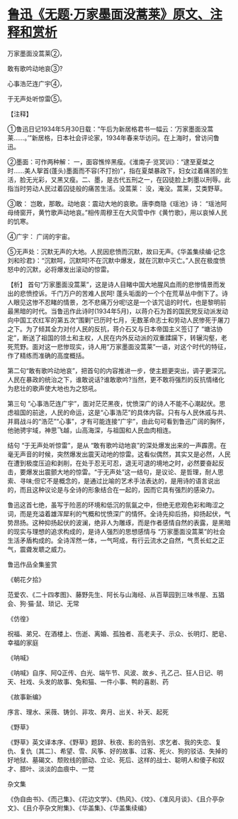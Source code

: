 # [鲁迅《无题·万家墨面没蒿莱》原文、注释和赏析](https://www.vrrw.net/wx/9379.html)

万家墨面没蒿莱②，

敢有歌吟动地哀③?

心事浩茫连广宇④，

于无声处听惊雷⑤。

【注释】

①鲁迅日记1934年5月30日载：“午后为新居格君书一幅云：‘万家墨面没蒿莱……。’”新居格，日本社会评论家，1934年春来华访问。在上海时，曾访问鲁迅。

②墨面：可作两种解： 一，面容憔悴黑瘦。《淮南子·览冥训》：“逮至夏桀之时……美人挐首(蓬头)墨面而不容(不打扮)”，指在夏桀暴政下，妇女过着痛苦的生活，脸无光彩，又黑又瘦。二、墨，是古代五刑之一，在囚徒脸上刺墨以刑辱。此指当时劳动人民过着囚徒般的痛苦生活。没蒿莱： 没，淹没。蒿莱，艾类野草。

③敢： 岂敢，那敢。动地哀：震动大地的哀歌。唐李商隐《瑶池》诗： “瑶池阿母绮窗开，黄竹歌声动地哀。”相传周穆王在大风雪中作《黄竹歌》，用以哀悼人民的饥寒。

④广宇： 广阔的宇宙。

⑤无声处：沉默无声的大地。人民因悲愤而沉默，故曰无声。《华盖集续编·记念刘和珍君》：“沉默呵，沉默呵!不在沉默中爆发，就在沉默中灭亡。”人民在极度愤怒中的沉默，必将爆发出滚动的惊雷。



【析】 首句“万家墨面没蒿莱”，这是诗人目睹中国大地腥风血雨的悲惨情景而发出的悲愤控诉。千门万户的苦难人民呵! 蓬头垢面的一个个在荒草丛中倒下了。诗人眼见这惨不忍睹的情景，怎不悲痛万分呢!这是一个该咒诅的时代，也是黎明前最黑暗的时代。当鲁迅作此诗时(1934年5月)，以蒋介石为首的国民党反动派发动向中国工农红军的第五次“围剿”已历时七月，无数革命志士和劳动人民惨死于屠刀之下。为了倾其全力对付人民的反抗，蒋介石又与日本帝国主义签订了 “塘沽协定”，断送了祖国的领土和主权，人民在内外反动派的双重蹂躏下，转辗沟壑，老死荒野。面对这一悲惨现实，诗人用“万家墨面没蒿莱”一语，对这个时代的特征，作了精练而准确的高度概括。

第二句“敢有歌吟动地哀”，把首句的内容推进一步，使主题更突出，调子更深沉。人民在暴政的统治之下，谁敢说话?谁敢歌吟?当然，更不敢将强烈的反抗情绪化为悲壮的歌声使大地也为之怒吼。

第三句 “心事浩茫连广宇”，面对茫茫黑夜，忧愤深广的诗人不能不心潮起伏。思虑祖国的前途，人民的命运，这是“心事浩茫”的具体内容。只有与人民休戚与共、并肩战斗的“浩茫”“心事”，才有可能连接“广宇”，由此句可看到鲁迅广阔的胸怀，他驰骋宇域，神思飞越，山高海深，与祖国和人民血肉相连。

结句 “于无声处听惊雷”，是从 “敢有歌吟动地哀”的深处爆发出来的一声霹雳。在毫无声音的时候，突然爆发出震天动地的惊雷。这看似偶然，其实又是必然，人民在遭到极度压迫和剥削，在处于忍无可忍，退无可退的境地之时，必然要奋起反击，要爆发出震颤大地的惊雷。“于无声处”这一结句，是议论、是哲理，耐人思索、寻味;但它不是概念的，是通过比喻的艺术手法表达的，是用诗的语言说出的，而且这种议论是与全诗的形象结合在一起的，因而它具有强烈的感染力。

鲁迅这首七绝，虽写于险恶的环境和低沉的氛氤之中，但绝无悲观色彩和晦涩之词，而是充溢着雄浑犀利的气概和忧愤深广的情怀。全诗先抑后扬，抑扬起伏，气势昂扬。这种抑扬起伏的波澜，绝非人为雕琢，而是作者感情自然的表露，是黑暗的现实与理想的追求构成的，是诗人强烈的思想感情与 “万家墨面没蒿莱”的社会生活矛盾构成的。全诗浑然一体，一气呵成，有行云流水之自然，气贯长虹之正气，震聋发聩之威力。

鲁迅作品全集鉴赏

《朝花夕拾》

范爱农、《二十四孝图》、藤野先生、阿长与山海经、从百草园到三味书屋、五猖会、狗·猫·鼠、琐记、无常

《仿徨》

祝福、弟兄、在酒楼上、伤逝、离婚、孤独者、高老夫子、示众、长明灯、肥皂、幸福的家庭

《呐喊》

《呐喊》自序、阿Q正传、白光、端午节、风波、故乡、孔乙己、狂人日记、明天、社戏、头发的故事、兔和猫、一件小事、鸭的喜剧、药

《故事新编》

序言、理水、采薇、铸剑、非攻、奔月、出关、补天、起死

《野草》

《野草》英文译本序、《野草》题辞、秋夜、影的告别、求乞者、我的失恋、复仇、复仇〔其二〕、希望、雪、风筝、好的故事、过客、死火、狗的驳诘、失掉的好地狱、墓碣文、颓败线的颤动、立论、死后、这样的战士、聪明人和傻子和奴才、腊叶、淡淡的血痕中、一觉

杂文集

《伪自由书》、《而己集》、《花边文学》、《热风》、《坟》、《准风月谈》、《且介亭杂文》、《且介亭杂文附集》、《华盖集》、《华盖集续编》

